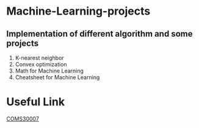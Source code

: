 # Machine-Learning-projects

## Implementation of different algorithm and some projects

1. K-nearest neighbor
2. Convex optimization
3. Math for Machine Learning
4. Cheatsheet for Machine Learning

# Useful Link

[COMS30007](https://github.com/carlhenrikek/COMS30007) 
